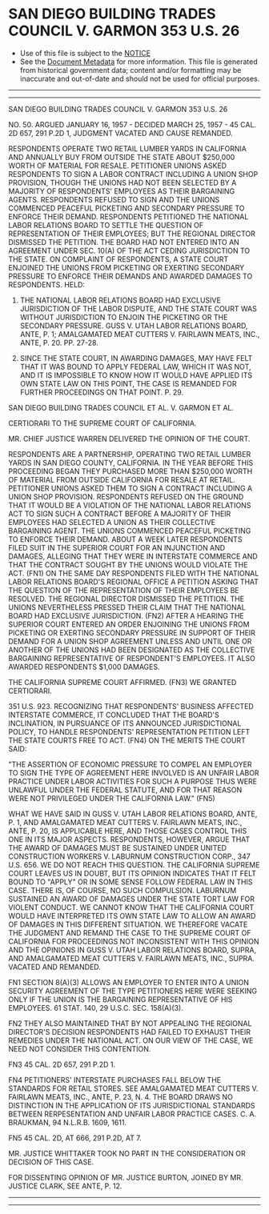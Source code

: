 ---
---

# SAN DIEGO BUILDING TRADES COUNCIL V. GARMON 353 U.S. 26

* Use of this file is subject to the [NOTICE](https://github.com/publicdocs/notice/blob/master/NOTICE)
* See the [Document Metadata](../../../) for more information.
  This file is generated from historical government data; content and/or formatting may be inaccurate and out-of-date and should not be used for official purposes.

----------
----------

SAN DIEGO BUILDING TRADES COUNCIL V. GARMON 353 U.S. 26

NO. 50.  ARGUED JANUARY 16, 1957 - DECIDED MARCH 25, 1957 - 45 CAL. 2D 657, 291 P.2D 1, JUDGMENT VACATED AND CAUSE REMANDED.

RESPONDENTS OPERATE TWO RETAIL LUMBER YARDS IN CALIFORNIA AND ANNUALLY BUY FROM OUTSIDE THE STATE ABOUT $250,000 WORTH OF MATERIAL FOR RESALE.  PETITIONER UNIONS ASKED RESPONDENTS TO SIGN A LABOR CONTRACT INCLUDING A UNION SHOP PROVISION, THOUGH THE UNIONS HAD NOT BEEN SELECTED BY A MAJORITY OF RESPONDENTS' EMPLOYEES AS THEIR BARGAINING AGENTS.  RESPONDENTS REFUSED TO SIGN AND THE UNIONS COMMENCED PEACEFUL PICKETING AND SECONDARY PRESSURE TO ENFORCE THEIR DEMAND.  RESPONDENTS PETITIONED THE NATIONAL LABOR RELATIONS BOARD TO SETTLE THE QUESTION OF REPRESENTATION OF THEIR EMPLOYEES; BUT THE REGIONAL DIRECTOR DISMISSED THE PETITION.  THE BOARD HAD NOT ENTERED INTO AN AGREEMENT UNDER SEC. 10(A) OF THE ACT CEDING JURISDICTION TO THE STATE.  ON COMPLAINT OF RESPONDENTS, A STATE COURT ENJOINED THE UNIONS FROM PICKETING OR EXERTING SECONDARY PRESSURE TO ENFORCE THEIR DEMANDS AND AWARDED DAMAGES TO RESPONDENTS.  HELD:

1.  THE NATIONAL LABOR RELATIONS BOARD HAD EXCLUSIVE JURISDICTION OF THE LABOR DISPUTE, AND THE STATE COURT WAS WITHOUT JURISDICTION TO ENJOIN THE PICKETING OR THE SECONDARY PRESSURE.  GUSS V. UTAH LABOR RELATIONS BOARD, ANTE, P. 1; AMALGAMATED MEAT CUTTERS V. FAIRLAWN MEATS, INC., ANTE, P. 20.  PP. 27-28.

2.  SINCE THE STATE COURT, IN AWARDING DAMAGES, MAY HAVE FELT THAT IT WAS BOUND TO APPLY FEDERAL LAW, WHICH IT WAS NOT, AND IT IS IMPOSSIBLE TO KNOW HOW IT WOULD HAVE APPLIED ITS OWN STATE LAW ON THIS POINT, THE CASE IS REMANDED FOR FURTHER PROCEEDINGS ON THAT POINT.  P. 29.

SAN DIEGO BUILDING TRADES COUNCIL ET AL. V. GARMON ET AL.

CERTIORARI TO THE SUPREME COURT OF CALIFORNIA.

MR. CHIEF JUSTICE WARREN DELIVERED THE OPINION OF THE COURT.

RESPONDENTS ARE A PARTNERSHIP, OPERATING TWO RETAIL LUMBER YARDS IN SAN DIEGO COUNTY, CALIFORNIA.  IN THE YEAR BEFORE THIS PROCEEDING BEGAN THEY PURCHASED MORE THAN $250,000 WORTH OF MATERIAL FROM OUTSIDE CALIFORNIA FOR RESALE AT RETAIL.  PETITIONER UNIONS ASKED THEM TO SIGN A CONTRACT INCLUDING A UNION SHOP PROVISION.  RESPONDENTS REFUSED ON THE GROUND THAT IT WOULD BE A VIOLATION OF THE NATIONAL LABOR RELATIONS ACT TO SIGN SUCH A CONTRACT BEFORE A MAJORITY OF THEIR EMPLOYEES HAD SELECTED A UNION AS THEIR COLLECTIVE BARGAINING AGENT.  THE UNIONS COMMENCED PEACEFUL PICKETING TO ENFORCE THEIR DEMAND.  ABOUT A WEEK LATER RESPONDENTS FILED SUIT IN THE SUPERIOR COURT FOR AN INJUNCTION AND DAMAGES, ALLEGING THAT THEY WERE IN INTERSTATE COMMERCE AND THAT THE CONTRACT SOUGHT BY THE UNIONS WOULD VIOLATE THE ACT.  (FN1)  ON THE SAME DAY RESPONDENTS FILED WITH THE NATIONAL LABOR RELATIONS BOARD'S REGIONAL OFFICE A PETITION ASKING THAT THE QUESTION OF THE REPRESENTATION OF THEIR EMPLOYEES BE RESOLVED.  THE REGIONAL DIRECTOR DISMISSED THE PETITION.  THE UNIONS NEVERTHELESS PRESSED THEIR CLAIM THAT THE NATIONAL BOARD HAD EXCLUSIVE JURISDICTION.  (FN2)  AFTER A HEARING THE SUPERIOR COURT ENTERED AN ORDER ENJOINING THE UNIONS FROM PICKETING OR EXERTING SECONDARY PRESSURE IN SUPPORT OF THEIR DEMAND FOR A UNION SHOP AGREEMENT UNLESS AND UNTIL ONE OR ANOTHER OF THE UNIONS HAD BEEN DESIGNATED AS THE COLLECTIVE BARGAINING REPRESENTATIVE OF RESPONDENT'S EMPLOYEES.  IT ALSO AWARDED RESPONDENTS $1,000 DAMAGES.

THE CALIFORNIA SUPREME COURT AFFIRMED.  (FN3)  WE GRANTED CERTIORARI.

351 U.S. 923.  RECOGNIZING THAT RESPONDENTS' BUSINESS AFFECTED INTERSTATE COMMERCE, IT CONCLUDED THAT THE BOARD'S INCLINATION, IN PURSUANCE OF ITS ANNOUNCED JURISDICTIONAL POLICY, TO HANDLE RESPONDENTS' REPRESENTATION PETITION LEFT THE STATE COURTS FREE TO ACT.  (FN4)  ON THE MERITS THE COURT SAID:

"THE ASSERTION OF ECONOMIC PRESSURE TO COMPEL AN EMPLOYER TO SIGN THE TYPE OF AGREEMENT HERE INVOLVED IS AN UNFAIR LABOR PRACTICE UNDER LABOR ACTIVITIES FOR SUCH A PURPOSE THUS WERE UNLAWFUL UNDER THE FEDERAL STATUTE, AND FOR THAT REASON WERE NOT PRIVILEGED UNDER THE CALIFORNIA LAW."  (FN5)

WHAT WE HAVE SAID IN GUSS V. UTAH LABOR RELATIONS BOARD, ANTE, P. 1, AND AMALGAMATED MEAT CUTTERS V. FAIRLAWN MEATS, INC., ANTE, P. 20, IS APPLICABLE HERE, AND THOSE CASES CONTROL THIS ONE IN ITS MAJOR ASPECTS.  RESPONDENTS, HOWEVER, ARGUE THAT THE AWARD OF DAMAGES MUST BE SUSTAINED UNDER UNITED CONSTRUCTION WORKERS V. LABURNUM CONSTRUCTION CORP., 347 U.S. 656.  WE DO NOT REACH THIS QUESTION.  THE CALIFORNIA SUPREME COURT LEAVES US IN DOUBT, BUT ITS OPINION INDICATES THAT IT FELT BOUND TO "APPLY" OR IN SOME SENSE FOLLOW FEDERAL LAW IN THIS CASE.  THERE IS, OF COURSE, NO SUCH COMPULSION.  LABURNUM SUSTAINED AN AWARD OF DAMAGES UNDER THE STATE TORT LAW FOR VIOLENT CONDUCT.  WE CANNOT KNOW THAT THE CALIFORNIA COURT WOULD HAVE INTERPRETED ITS OWN STATE LAW TO ALLOW AN AWARD OF DAMAGES IN THIS DIFFERENT SITUATION.  WE THEREFORE VACATE THE JUDGMENT AND REMAND THE CASE TO THE SUPREME COURT OF CALIFORNIA FOR PROCEEDINGS NOT INCONSISTENT WITH THIS OPINION AND THE OPINIONS IN GUSS V. UTAH LABOR RELATIONS BOARD, SUPRA, AND AMALGAMATED MEAT CUTTERS V. FAIRLAWN MEATS, INC., SUPRA.  VACATED AND REMANDED.

FN1  SECTION 8(A)(3) ALLOWS AN EMPLOYER TO ENTER INTO A UNION SECURITY AGREEMENT OF THE TYPE PETITIONERS HERE WERE SEEKING ONLY IF THE UNION IS THE BARGAINING REPRESENTATIVE OF HIS EMPLOYEES.  61 STAT. 140, 29 U.S.C. SEC. 158(A)(3).

FN2  THEY ALSO MAINTAINED THAT BY NOT APPEALING THE REGIONAL DIRECTOR'S DECISION RESPONDENTS HAD FAILED TO EXHAUST THEIR REMEDIES UNDER THE NATIONAL ACT.  ON OUR VIEW OF THE CASE, WE NEED NOT CONSIDER THIS CONTENTION.

FN3  45 CAL. 2D 657, 291 P.2D 1.

FN4  PETITIONERS' INTERSTATE PURCHASES FALL BELOW THE STANDARDS FOR RETAIL STORES.  SEE AMALGAMATED MEAT CUTTERS V. FAIRLAWN MEATS, INC., ANTE, P. 23, N. 4.  THE BOARD DRAWS NO DISTINCTION IN THE APPLICATION OF ITS JURISDICTIONAL STANDARDS BETWEEN RERPESENTATION AND UNFAIR LABOR PRACTICE CASES.  C. A. BRAUKMAN, 94 N.L.R.B. 1609, 1611.

FN5  45 CAL. 2D, AT 666, 291 P.2D, AT 7.

MR. JUSTICE WHITTAKER TOOK NO PART IN THE CONSIDERATION OR DECISION OF THIS CASE.

FOR DISSENTING OPINION OF MR. JUSTICE BURTON, JOINED BY MR. JUSTICE CLARK, SEE ANTE, P. 12.


----------
----------

